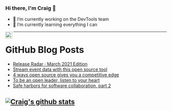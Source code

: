 ### Hi there, I'm Craig 👋

<!--
**CraigTeelFugro/CraigTeelFugro** is a ✨ _special_ ✨ repository because its `README.md` (this file) appears on your GitHub profile.

Here are some ideas to get you started:
-->

- 🔭 I’m currently working on the DevTools team
- 🌱 I’m currently learning everything I can

[<img align="left" alt="Craig Teel | LinkedIn" width="22px" src="https://cdn.jsdelivr.net/npm/simple-icons@v3/icons/linkedin.svg" />][linkedin]

---

# GitHub Blog Posts

<!-- BLOG-POST-LIST:START -->
- [Release Radar · March 2021 Edition](https://github.blog/2021-04-09-release-radar-mar-2021/)
- [Stream event data with this open source tool](https://opensource.com/article/21/4/event-streaming-rudderstack)
- [4 ways open source gives you a competitive edge](https://opensource.com/article/21/4/open-source-competitive-advantage)
- [To be an open leader, listen to your heart](https://opensource.com/open-organization/21/4/open-leadership-listen-heart)
- [Safe harbors for software collaboration, part 2](https://github.blog/2021-04-08-safe-harbors-for-software-collaboration-part-2/)
<!-- BLOG-POST-LIST:END -->

## [![Craig's github stats](https://github-readme-stats.vercel.app/api?username=craigteelfugro)](https://github.com/anuraghazra/github-readme-stats)


[linkedin]: https://linkedin.com/in/craig-teel-b8786771
